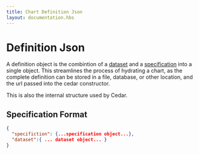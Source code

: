 ```yaml
---
title: Chart Definition Json
layout: documentation.hbs
---
```


# Definition Json

A definition object is the combintion of a <a href="{{assets}}api/json/dataset-json.html">dataset</a> and a <a href="{{assets}}api/json/specification-json.html">specification</a> into a single object. This streamlines the process of hydrating a chart, as the complete definition can be stored in a file, database, or other location, and the url passed into the cedar constructor. 

This is also the internal structure used by Cedar.

## Specification Format

```json
{
  "specifiction": {...specification object...},
  "dataset":{ ... dataset object... }
}
```
